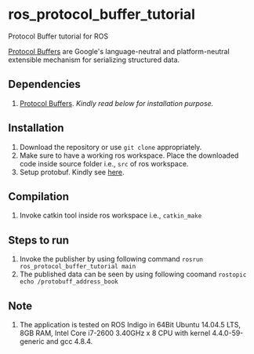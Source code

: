# ros_protocol_buffer_tutorial
Protocol Buffer tutorial for ROS

[Protocol Buffers](https://developers.google.com/protocol-buffers/) are Google's language-neutral and platform-neutral extensible mechanism for serializing structured data.

## Dependencies
1. [Protocol Buffers](https://developers.google.com/protocol-buffers/). *Kindly read below for installation purpose.*

## Installation
1. Download the repository or use `git clone` appropriately.
1. Make sure to have a working ros workspace. Place the downloaded code inside source folder i.e., `src` of ros workspace.
1. Setup protobuf. Kindly see [here](lib/README.md).

## Compilation
1. Invoke catkin tool inside ros workspace i.e., `catkin_make`

## Steps to run
1. Invoke the publisher by using following command `rosrun ros_protocol_buffer_tutorial main`
1. The published data can be seen by using following coomand `rostopic echo /protobuff_address_book`

## Note
1. The application is tested on ROS Indigo in 64Bit Ubuntu 14.04.5 LTS, 8GB RAM, Intel Core i7-2600 3.40GHz x 8 CPU with kernel 4.4.0-59-generic and gcc 4.8.4.
